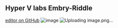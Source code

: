 ## Hyper V labs Embry-Riddle
[editor on GitHub](https://github.com/CryptoKnight0911/Hyper-V-Labs/edit/gh-pages/index.md)
![image](https://user-images.githubusercontent.com/78753943/112085521-e96b6300-8b47-11eb-9ba8-8ae63459db7c.png)
![Uploading image.png…]()

